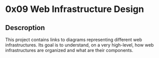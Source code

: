 # 0x09 Web Infrastructure Design

## Descroption
This project contains links to diagrams representing different web infrastructures. Its goal is to understand, on a very high-level, how web infrastructures are organized and what are their components.
